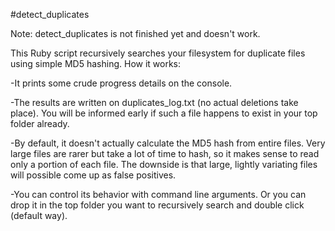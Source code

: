 #detect_duplicates

Note: detect_duplicates is not finished yet and doesn't work.

This Ruby script recursively searches your filesystem for duplicate files using 
simple MD5 hashing. How it works:

-It prints some crude progress details on the console.

-The results are written on duplicates_log.txt (no actual deletions take place).
You will be informed early if such a file happens to exist in your top folder
already.

-By default, it doesn't actually calculate the MD5 hash from entire files. Very 
large files are rarer but take a lot of time to hash, so it makes sense to read
only a portion of each file. The downside is that large, lightly variating files
will possible come up as false positives.

-You can control its behavior with command line arguments. Or you can drop it
in the top folder you want to recursively search and double click (default way).